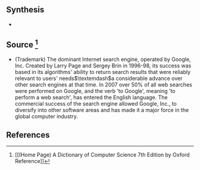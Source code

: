 ## Synthesis
- 
## Source [^1]
- (Trademark) The dominant Internet search engine, operated by Google, Inc. Created by Larry Page and Sergey Brin in 1996-98, its success was based in its algorithms' ability to return search results that were reliably relevant to users' needs$\textemdash$a considerable advance over other search engines at that time. In 2007 over $50 \%$ of all web searches were performed on Google, and the verb 'to Google', meaning 'to perform a web search', has entered the English language. The commercial success of the search engine allowed Google, Inc., to diversify into other software areas and has made it a major force in the global computer industry.
## References

[^1]: [[(Home Page) A Dictionary of Computer Science 7th Edition by Oxford Reference]]